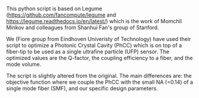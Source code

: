 This python script is based on Legume (https://github.com/fancompute/legume and https://legume.readthedocs.io/en/latest/) which is the work of Momchil Minkov and colleagues from Shanhui Fan's group of Stanford.

We (Fiore group from Eindhoven Univeristy of Technology) have used their script to optimize a Photonic Crystal Cavity (PhCC) which is on top of a fiber-tip to be used as a single ultrafine particle (UFP) sensor. The optimized values are the Q-factor, the coupling efficiency to a fiber, and the mode volume.

The script is slightly altered from the original. The main differences are: the objective function where we couple the PhCC with the small NA (=0.14) of a single mode fiber (SMF), and our specific design parameters.
